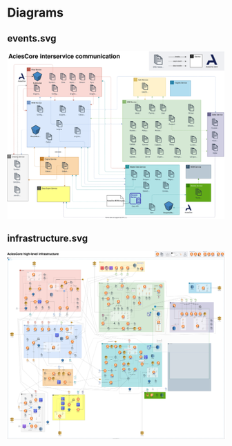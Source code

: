# Diagrams
## events.svg
![output/events.svg](https://github.com/AciesDK/core-diagrams/blob/master/output/events.svg?raw=true "output/events.svg")
## infrastructure.svg
![output/infrastructure.svg](https://github.com/AciesDK/core-diagrams/blob/master/output/infrastructure.svg?raw=true "output/infrastructure.svg")
